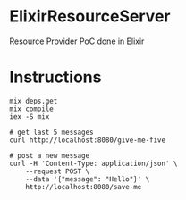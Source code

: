 # ElixirResourceServer

Resource Provider PoC done in Elixir

# Instructions

    mix deps.get
    mix compile
    iex -S mix

    # get last 5 messages
    curl http://localhost:8080/give-me-five

    # post a new message
    curl -H 'Content-Type: application/json' \
        --request POST \
        --data '{"message": "Hello"}' \
        http://localhost:8080/save-me
